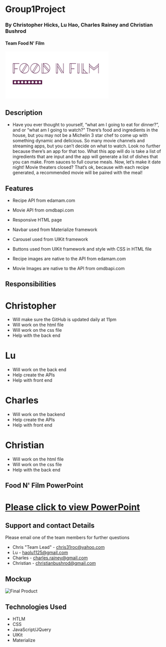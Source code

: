 # Group1Project

### By Christopher Hicks, Lu Hao, Charles Rainey and Christian Bushrod


#### Team Food N' Film

![Logo](/Assets/project-logo.png "Logo")

## Description

- Have you ever thought to yourself, “what am I going to eat for dinner?”,  and or “what am I going to watch?” There’s food and ingredients in the house, but you may not be a Michelin 3 star chef to come up with something dynamic and delicious. So many movie channels and streaming apps, but you can’t decide on what to watch. Look no further because there’s an app for that too. What this app will do is take a list of ingredients that are input and the app will generate a list of dishes that you can make. From sauces to full course meals. Now, let’s make it date night! Movie theaters closed? That’s ok, because with each recipe generated, a recommended movie will be paired with the meal!

## Features

* Recipe API from edamam.com

* Movie API from omdbapi.com

* Responsive HTML page

* Navbar used from Materialize framework

* Carousel used from UIKit framework

* Buttons used from UIKit framework and style with CSS in HTML file

* Recipe images are native to the API from edamam.com

* Movie Images are native to the API from omdbapi.com


## Responsibilities

# Christopher
- Will make sure the GitHub is updated daily at 11pm
- Will work on the html file
- Will work on the css file
- Help with the back end

# Lu
- Will work on the back end
- Help create the APIs
- Help with front end

# Charles
- Will work on the backend
- Help create the APIs
- Help with front end

# Christian
- Will work on the html file
- Will work on the css file
- Help with the back end


## Food N' Film PowerPoint

# [Please click to view PowerPoint](https://docs.google.com/presentation/d/1DtsCQwjJLIk4DGnhPlJ3ey25PmBR_1jPDoINuZgS2yw/edit#slide=id.gb3b85a080e_0_1572)



## Support and contact Details
Please email one of the team members for further questions

- Chris "Team Lead" - chris31roc@yahoo.com
- Lu - haolu1125@gmail.com
- Charles - charles.rainey@gmail.com
- Christian - christianbushrod@gmail.com


## Mockup

![Final Product](/Assets/foodnfilm-final.png "Final Product")


## Technologies Used

- HTLM
- CSS
- JavaScript/JQuery
- UIKit
- Materialize